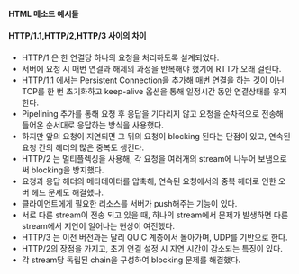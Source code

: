 #### HTML 메소드 예시들


#### HTTP/1.1,HTTP/2,HTTP/3 사이의 차이
- HTTP/1 은 한 연결당 하나의 요청을 처리하도록 설계되었다.
- 서버에 요청 시 매번 연결과 해제의 과정을 반복해야 했기에 RTT가 오래 걸린다.
- HTTP/1.1 에서는 Persistent Connection을 추가해 매번 연결을 하는 것이 아닌 TCP를 한 번 초기화하고 keep-alive 옵션을 통해 일정시간 동안 연결상태를 유지한다.
- Pipelining 추가를 통해 요청 후 응답을 기다리지 않고 요청을 순차적으로 전송해 들어온 순서대로 응답하는 방식을 사용했다.
- 하지만 앞의 요청이 지연되면 그 뒤의 요청이 blocking 된다는 단점이 있고, 연속된 요청 간의 헤더의 많은 중복도 생긴다.
- HTTP/2 는 멀티플렉싱을 사용해, 각 요청을 여러개의 stream에 나누어 보냄으로써 blocking을 방지했다.
- 요청과 응답 헤더의 메타데이터를 압축해, 연속된 요청에서의 중복 헤더로 인한 오버 헤드 문제도 해결했다.
- 클라이언트에게 필요한 리소스를 서버가 push해주는 기능이 있다.
- 서로 다른 stream이 전송 되고 있을 때, 하나의 stream에서 문제가 발생하면 다른 stream에서 지연이 일어나는 현상이 여전했다.
- HTTP/3 는 이전 버전과는 달리 QUIC 계층에서 돌아가며, UDP를 기반으로 한다.
- HTTP/2의 장점을 가지고, 초기 연결 설정 시 지연 시간이 감소되는 특징이 있다.
- 각 stream당 독립된 chain을 구성하여 blocking 문제를 해결했다.